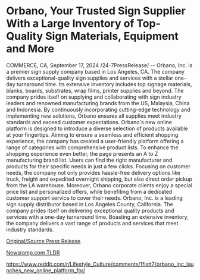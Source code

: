 # Orbano, Your Trusted Sign Supplier With a Large Inventory of Top-Quality Sign Materials, Equipment and More

COMMERCE, CA, September 17, 2024 /24-7PressRelease/ -- Orbano, Inc. is a premier sign supply company based in Los Angeles, CA. The company delivers exceptional-quality sign supplies and services with a stellar one-day turnaround time. Its extensive inventory includes top signage materials, blanks, boards, substrates, wrap films, printer supplies and beyond.  The company prides itself on supplying and collaborating with sign industry leaders and renowned manufacturing brands from the US, Malaysia, China and Indonesia. By continuously incorporating cutting-edge technology and implementing new solutions, Orbano ensures all supplies meet industry standards and exceed customer expectations.  Orbano's new online platform is designed to introduce a diverse selection of products available at your fingertips. Aiming to ensure a seamless and efficient shopping experience, the company has created a user-friendly platform offering a range of categories with comprehensive product lists. To enhance the shopping experience even better, the page presents an A to Z manufacturing brand list. Users can find the right manufacturer and products for their specific needs in just a few clicks.  Focusing on customer needs, the company not only provides hassle-free delivery options like truck, freight and expedited overnight shipping, but also direct order pickup from the LA warehouse. Moreover, Orbano corporate clients enjoy a special price list and personalized offers, while benefiting from a dedicated customer support service to cover their needs.  Orbano, Inc. is a leading sign supply distributor based in Los Angeles County, California. The company prides itself on delivering exceptional quality products and services with a one-day turnaround time. Boasting an extensive inventory, the company delivers a vast range of products and services that meet industry standards. 

[Original/Source Press Release](https://www.24-7pressrelease.com/press-release/514340/orbano-your-trusted-sign-supplier-with-a-large-inventory-of-top-quality-sign-materials-equipment-and-more)
                    

[Newsramp.com TLDR](None) 

https://www.reddit.com/r/Lifestyle_Culture/comments/1fistt7/orbano_inc_launches_new_online_platform_for/
